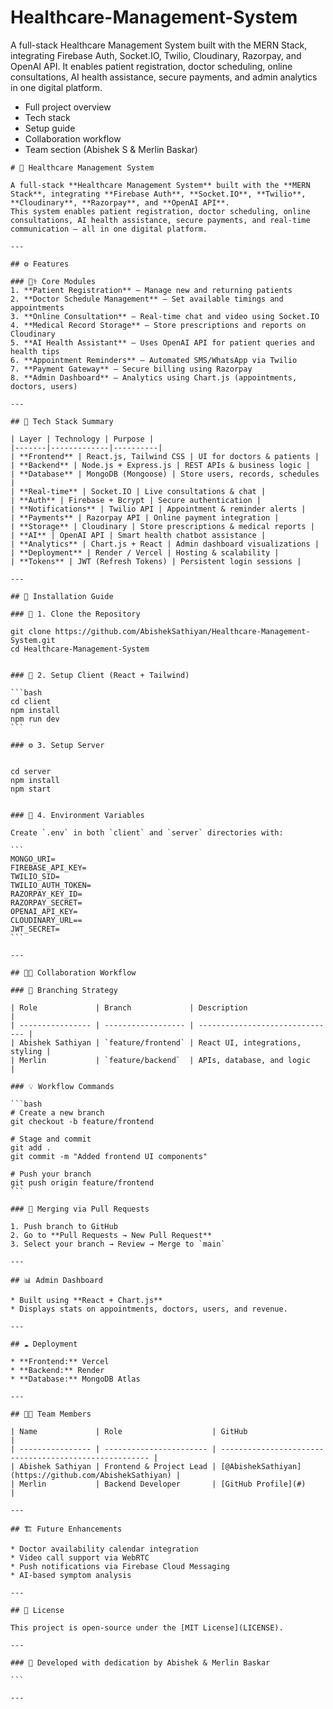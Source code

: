 # Healthcare-Management-System

A full-stack Healthcare Management System built with the MERN Stack, integrating Firebase Auth, Socket.IO, Twilio, Cloudinary, Razorpay, and OpenAI API. It enables patient registration, doctor scheduling, online consultations, AI health assistance, secure payments, and admin analytics in one digital platform.



* Full project overview
* Tech stack
* Setup guide
* Collaboration workflow
* Team section (Abishek S & Merlin Baskar) 


````
# 🏥 Healthcare Management System  

A full-stack **Healthcare Management System** built with the **MERN Stack**, integrating **Firebase Auth**, **Socket.IO**, **Twilio**, **Cloudinary**, **Razorpay**, and **OpenAI API**.  
This system enables patient registration, doctor scheduling, online consultations, AI health assistance, secure payments, and real-time communication — all in one digital platform.

---

## ⚙️ Features

### 👨‍⚕️ Core Modules
1. **Patient Registration** – Manage new and returning patients  
2. **Doctor Schedule Management** – Set available timings and appointments  
3. **Online Consultation** – Real-time chat and video using Socket.IO  
4. **Medical Record Storage** – Store prescriptions and reports on Cloudinary  
5. **AI Health Assistant** – Uses OpenAI API for patient queries and health tips  
6. **Appointment Reminders** – Automated SMS/WhatsApp via Twilio  
7. **Payment Gateway** – Secure billing using Razorpay  
8. **Admin Dashboard** – Analytics using Chart.js (appointments, doctors, users)

---

## 🧠 Tech Stack Summary

| Layer | Technology | Purpose |
|-------|-------------|----------|
| **Frontend** | React.js, Tailwind CSS | UI for doctors & patients |
| **Backend** | Node.js + Express.js | REST APIs & business logic |
| **Database** | MongoDB (Mongoose) | Store users, records, schedules |
| **Real-time** | Socket.IO | Live consultations & chat |
| **Auth** | Firebase + Bcrypt | Secure authentication |
| **Notifications** | Twilio API | Appointment & reminder alerts |
| **Payments** | Razorpay API | Online payment integration |
| **Storage** | Cloudinary | Store prescriptions & medical reports |
| **AI** | OpenAI API | Smart health chatbot assistance |
| **Analytics** | Chart.js + React | Admin dashboard visualizations |
| **Deployment** | Render / Vercel | Hosting & scalability |
| **Tokens** | JWT (Refresh Tokens) | Persistent login sessions |

---

## 🚀 Installation Guide

### 🧩 1. Clone the Repository

git clone https://github.com/AbishekSathiyan/Healthcare-Management-System.git
cd Healthcare-Management-System


### 🎨 2. Setup Client (React + Tailwind)

```bash
cd client
npm install
npm run dev
```

### ⚙️ 3. Setup Server


cd server
npm install
npm start


### 🔑 4. Environment Variables

Create `.env` in both `client` and `server` directories with:

```
MONGO_URI=
FIREBASE_API_KEY=
TWILIO_SID=
TWILIO_AUTH_TOKEN=
RAZORPAY_KEY_ID=
RAZORPAY_SECRET=
OPENAI_API_KEY=
CLOUDINARY_URL==
JWT_SECRET=
```

---

## 🧑‍💻 Collaboration Workflow

### 🔀 Branching Strategy

| Role             | Branch             | Description                     |
| ---------------- | ------------------ | ------------------------------- |
| Abishek Sathiyan | `feature/frontend` | React UI, integrations, styling |
| Merlin           | `feature/backend`  | APIs, database, and logic       |

### 💡 Workflow Commands

```bash
# Create a new branch
git checkout -b feature/frontend

# Stage and commit
git add .
git commit -m "Added frontend UI components"

# Push your branch
git push origin feature/frontend
```

### 🧩 Merging via Pull Requests

1. Push branch to GitHub
2. Go to **Pull Requests → New Pull Request**
3. Select your branch → Review → Merge to `main`

---

## 📊 Admin Dashboard

* Built using **React + Chart.js**
* Displays stats on appointments, doctors, users, and revenue.

---

## ☁️ Deployment

* **Frontend:** Vercel
* **Backend:** Render
* **Database:** MongoDB Atlas

---

## 👨‍💻 Team Members

| Name             | Role                    | GitHub                                                 |
| ---------------- | ----------------------- | ------------------------------------------------------ |
| Abishek Sathiyan | Frontend & Project Lead | [@AbishekSathiyan](https://github.com/AbishekSathiyan) |
| Merlin           | Backend Developer       | [GitHub Profile](#)                                    |

---

## 🏗️ Future Enhancements

* Doctor availability calendar integration
* Video call support via WebRTC
* Push notifications via Firebase Cloud Messaging
* AI-based symptom analysis

---

## 🧾 License

This project is open-source under the [MIT License](LICENSE).

---

### 🌟 Developed with dedication by Abishek & Merlin Baskar

```

---

